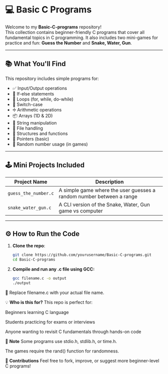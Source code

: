 # 💻 Basic C Programs

Welcome to my **Basic-C-programs** repository!  
This collection contains beginner-friendly C programs that cover all fundamental topics in C programming. It also includes two mini-games for practice and fun: **Guess the Number** and **Snake, Water, Gun**.

---

## 📚 What You'll Find

This repository includes simple programs for:

- ✅ Input/Output operations
- 🔄 If-else statements
- 🔁 Loops (for, while, do-while)
- 🔢 Switch-case
- ➗ Arithmetic operations
- 📦 Arrays (1D & 2D)
- 🧮 String manipulation
- 📂 File handling
- 🧱 Structures and functions
- 🔗 Pointers (basic)
- 🎲 Random number usage (in games)

---

## 🕹️ Mini Projects Included

| Project Name             | Description                                       |
|--------------------------|---------------------------------------------------|
| `guess_the_number.c`     | A simple game where the user guesses a random number between a range |
| `snake_water_gun.c`      | A CLI version of the Snake, Water, Gun game vs computer |

---

## ⚙️ How to Run the Code

1. **Clone the repo**:
   ```bash
   git clone https://github.com/yourusername/Basic-C-programs.git
   cd Basic-C-programs
   ```
2. **Compile and run any .c file using GCC:**
   ```bash
   gcc filename.c -o output
   ./output
   ```
  🔁 Replace filename.c with your actual file name.
  

💡 **Who is this for?**
This repo is perfect for:

Beginners learning C language

Students practicing for exams or interviews

Anyone wanting to revisit C fundamentals through hands-on code


📌 **Note**
Some programs use stdio.h, stdlib.h, or time.h.

The games require the rand() function for randomness.


🙌 **Contributions**
Feel free to fork, improve, or suggest more beginner-level C programs!
